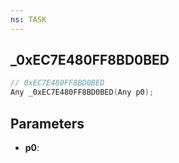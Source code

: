 ```yaml
---
ns: TASK
---
```

## _0xEC7E480FF8BD0BED

```c
// 0xEC7E480FF8BD0BED
Any _0xEC7E480FF8BD0BED(Any p0);
```

## Parameters
* **p0**:
